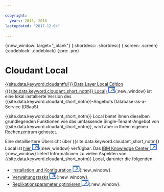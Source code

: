 ```yaml
---

copyright:
  years: 2015, 2018
lastupdated: "2017-12-04"

---
```


{:new_window: target="_blank"}
{:shortdesc: .shortdesc}
{:screen: .screen}
{:codeblock: .codeblock}
{:pre: .pre}

<!-- Acrolinx: 2017-03-16 -->

# Cloudant Local

[{{site.data.keyword.cloudantfull}} Data Layer Local Edition ({{site.data.keyword.cloudant_short_notm}} Local) ![Symbol für externen Link](../images/launch-glyph.svg "Symbol für externen Link")](https://www.ibm.com/support/knowledgecenter/SSTPQH_1.1.0/com.ibm.cloudant.local.doc/SSTPQH_1.1.0_welcome.html){:new_window}
ist eine lokal installierte Version des {{site.data.keyword.cloudant_short_notm}}-Angebots Database-as-a-Service (DBaaS).

{{site.data.keyword.cloudant_short_notm}} Local bietet Ihnen dieselben grundlegenden Funktionen wie das
umfassende Single-Tenant-Angebot von {{site.data.keyword.cloudant_short_notm}}, wird aber in Ihrem eigenen
Rechenzentrum gehostet.

Eine detailliertere Übersicht über {{site.data.keyword.cloudant_short_notm}} Local ist
[hier ![Symbol für externen Link](../images/launch-glyph.svg "Symbol für externen Link")](https://www.ibm.com/support/knowledgecenter/en/SSTPQH_1.1.0/com.ibm.cloudant.local.install.doc/topics/clinstall_cloudant_local_overview.html){:new_window} verfügbar.
Das
[IBM Knowledge Center ![Symbol für externen Link](../images/launch-glyph.svg "Symbol für externen Link")](https://www.ibm.com/support/knowledgecenter/en/SSTPQH_1.1.0/com.ibm.cloudant.local.doc/SSTPQH_1.1.0_welcome.html){:new_window}
liefert Informationen zu vielen Aspekten von {{site.data.keyword.cloudant_short_notm}} Local, darunter die folgenden:

-   [Installation und Konfiguration ![Symbol für externen Link](../images/launch-glyph.svg "Symbol für externen Link")](https://www.ibm.com/support/knowledgecenter/en/SSTPQH_1.1.0/com.ibm.cloudant.local.install.doc/topics/clinstall_installing.html){:new_window}.
-   [Verwaltungstasks ![Symbol für externen Link](../images/launch-glyph.svg "Symbol für externen Link")](https://www.ibm.com/support/knowledgecenter/en/SSTPQH_1.1.0/com.ibm.cloudant.local.install.doc/topics/clinstall_maintenance_tasks_overview.html){:new_window}.
-   [Replikationsparameter optimieren ![Symbol für externen Link](../images/launch-glyph.svg "Symbol für externen Link")](https://www.ibm.com/support/knowledgecenter/en/SSTPQH_1.1.0/com.ibm.cloudant.local.install.doc/topics/clinstall_tuning_parameters_replication_cases.html){:new_window}.


